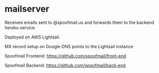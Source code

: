 # mailserver
Receives emails sent to @spoofmail.us and forwards them to the backend heroku service.

Deployed on AWS Lightsail.

MX record setup on Google DNS points to the Lightsail instance

Spoofmail Frontend: https://github.com/spoofmail/front-end

Spoofmail Backend: https://github.com/spoofmail/back-end
